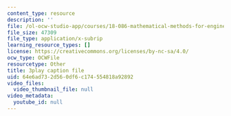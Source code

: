 ```yaml
---
content_type: resource
description: ''
file: /ol-ocw-studio-app/courses/18-086-mathematical-methods-for-engineers-ii-spring-2006/64e6ad732d560df6c174554818a92892_kyx2QgGkEpc.srt
file_size: 47309
file_type: application/x-subrip
learning_resource_types: []
license: https://creativecommons.org/licenses/by-nc-sa/4.0/
ocw_type: OCWFile
resourcetype: Other
title: 3play caption file
uid: 64e6ad73-2d56-0df6-c174-554818a92892
video_files:
  video_thumbnail_file: null
video_metadata:
  youtube_id: null
---
```

